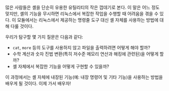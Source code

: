 많은 사람들은 셸을 단순히 유용한 유틸리티의 작은 껍데기로 본다.
이 말은 어느 정도 맞지만, 셸의 기능을 무시하면 리눅스에서 복잡한 작업을 수행할 때 어려움을 겪을 수 있다.
이 모듈에서는 리눅스에서 제공하는 명령줄 도구 대신 셸 자체를 사용하는 방법에 대해 다룰 것이다.

우리가 탐구할 몇 가지 질문은 다음과 같다:

- `cat`, `more` 등의 도구를 사용하지 않고 파일을 출력하려면 어떻게 해야 할까?
- 수학 계산과 숫자 진법 변환(특히 저수준 메모리 연산과 해킹에 관련된)을 어떻게 할까?
- 셸 자체에서 복잡한 기능을 어떻게 구현할 수 있을까?

이 과정에서는 셸 자체에 내장된 기능(예: 내장 명령어 및 기타 기능)을 사용하는 방법을 배우게 될 것이다. 이제 가서 배우자!
